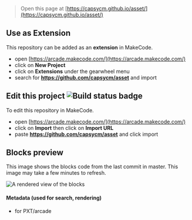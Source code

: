  


> Open this page at [https://capsycm.github.io/asset/](https://capsycm.github.io/asset/)

## Use as Extension

This repository can be added as an **extension** in MakeCode.

* open [https://arcade.makecode.com/](https://arcade.makecode.com/)
* click on **New Project**
* click on **Extensions** under the gearwheel menu
* search for **https://github.com/capsycm/asset** and import

## Edit this project ![Build status badge](https://github.com/capsycm/asset/workflows/MakeCode/badge.svg)

To edit this repository in MakeCode.

* open [https://arcade.makecode.com/](https://arcade.makecode.com/)
* click on **Import** then click on **Import URL**
* paste **https://github.com/capsycm/asset** and click import

## Blocks preview

This image shows the blocks code from the last commit in master.
This image may take a few minutes to refresh.

![A rendered view of the blocks](https://github.com/capsycm/asset/raw/master/.github/makecode/blocks.png)

#### Metadata (used for search, rendering)

* for PXT/arcade
<script src="https://makecode.com/gh-pages-embed.js"></script><script>makeCodeRender("{{ site.makecode.home_url }}", "{{ site.github.owner_name }}/{{ site.github.repository_name }}");</script>
